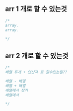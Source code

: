## arr 1 개로 할 수 있는것
```js
/*
array.
array.

*/
```
## arr 2 개로 할 수 있는것
```js
/*
배열 두개 + 연산자 로 할수있는일??

배열 - 배열 
배열 + 배열
배열에서 찾기
배열에서 

*/
```
